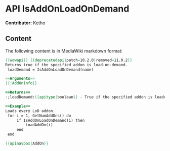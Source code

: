 # API IsAddOnLoadOnDemand

**Contributor:** Ketho

## Content

The following content is in MediaWiki markdown format:

```mediawiki
{{wowapi}} {{deprecatedapi|patch=10.2.0|removed=11.0.2}}
Returns true if the specified addon is load-on-demand.
 loadDemand = IsAddOnLoadOnDemand(name)

==Arguments==
{{:AddOnInfo}}

==Returns==
:;loadDemand:{{apitype|boolean}} - True if the specified addon is loaded on demand.

==Example==
Loads every LoD addon.
 for i = 1, GetNumAddOns() do
     if IsAddOnLoadOnDemand(i) then
         LoadAddOn(i)
     end
 end

{{apinavbox|AddOn}}
```